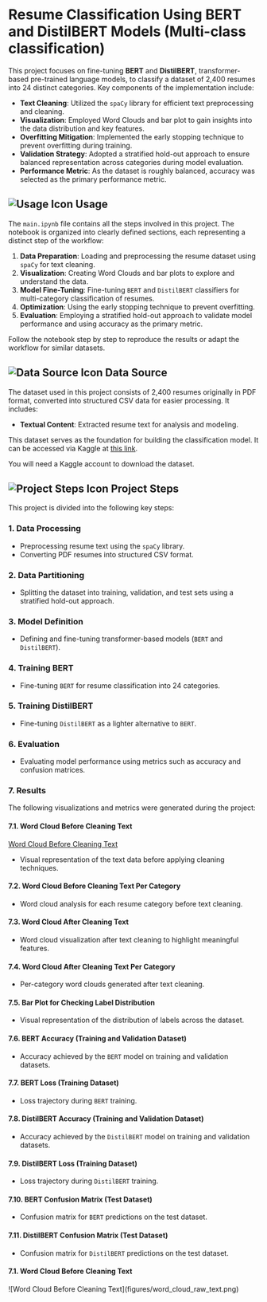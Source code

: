 # Resume Classification Using BERT and DistilBERT Models (Multi-class classification)

This project focuses on fine-tuning **BERT** and **DistilBERT**, transformer-based pre-trained language models, to classify a dataset of 2,400 resumes into 24 distinct categories. Key components of the implementation include:

- **Text Cleaning**: Utilized the `spaCy` library for efficient text preprocessing and cleaning.
- **Visualization**: Employed Word Clouds and bar plot to gain insights into the data distribution and key features.
- **Overfitting Mitigation**: Implemented the early stopping technique to prevent overfitting during training.
- **Validation Strategy**: Adopted a stratified hold-out approach to ensure balanced representation across categories during model evaluation.
- **Performance Metric**: As the dataset is roughly balanced, accuracy was selected as the primary performance metric.

## ![Usage Icon](https://img.shields.io/badge/Usage-blue) Usage

The `main.ipynb` file contains all the steps involved in this project. The notebook is organized into clearly defined sections, each representing a distinct step of the workflow:

1. **Data Preparation**: Loading and preprocessing the resume dataset using `spaCy` for text cleaning.
2. **Visualization**: Creating Word Clouds and bar plots to explore and understand the data.
3. **Model Fine-Tuning**: Fine-tuning `BERT` and `DistilBERT` classifiers for multi-category classification of resumes.
4. **Optimization**: Using the early stopping technique to prevent overfitting.
5. **Evaluation**: Employing a stratified hold-out approach to validate model performance and using accuracy as the primary metric.

Follow the notebook step by step to reproduce the results or adapt the workflow for similar datasets.


## ![Data Source Icon](https://img.shields.io/badge/Data%20Source-orange) Data Source

The dataset used in this project consists of 2,400 resumes originally in PDF format, converted into structured CSV data for easier processing. It includes:

- **Textual Content**: Extracted resume text for analysis and modeling.

This dataset serves as the foundation for building the classification model. It can be accessed via Kaggle at [this link](https://www.kaggle.com/datasets/snehaanbhawal/resume-dataset).

You will need a Kaggle account to download the dataset.


## ![Project Steps Icon](https://img.shields.io/badge/Project%20Steps-blue) Project Steps

This project is divided into the following key steps:

### 1. **Data Processing**
   - Preprocessing resume text using the `spaCy` library.
   - Converting PDF resumes into structured CSV format.

### 2. **Data Partitioning**
   - Splitting the dataset into training, validation, and test sets using a stratified hold-out approach.

### 3. **Model Definition**
   - Defining and fine-tuning transformer-based models (`BERT` and `DistilBERT`).

### 4. **Training BERT**
   - Fine-tuning `BERT` for resume classification into 24 categories.

### 5. **Training DistilBERT**
   - Fine-tuning `DistilBERT` as a lighter alternative to `BERT`.

### 6. **Evaluation**
   - Evaluating model performance using metrics such as accuracy and confusion matrices.

### 7. **Results**
   The following visualizations and metrics were generated during the project:

   #### 7.1. Word Cloud Before Cleaning Text
   [Word Cloud Before Cleaning Text](#custom-id)
   - Visual representation of the text data before applying cleaning techniques.

   #### 7.2. **Word Cloud Before Cleaning Text Per Category**
   - Word cloud analysis for each resume category before text cleaning.

   #### 7.3. **Word Cloud After Cleaning Text**
   - Word cloud visualization after text cleaning to highlight meaningful features.

   #### 7.4. **Word Cloud After Cleaning Text Per Category**
   - Per-category word clouds generated after text cleaning.

   #### 7.5. **Bar Plot for Checking Label Distribution**
   - Visual representation of the distribution of labels across the dataset.

   #### 7.6. **BERT Accuracy (Training and Validation Dataset)**
   - Accuracy achieved by the `BERT` model on training and validation datasets.

   #### 7.7. **BERT Loss (Training Dataset)**
   - Loss trajectory during `BERT` training.

   #### 7.8. **DistilBERT Accuracy (Training and Validation Dataset)**
   - Accuracy achieved by the `DistilBERT` model on training and validation datasets.

   #### 7.9. **DistilBERT Loss (Training Dataset)**
   - Loss trajectory during `DistilBERT` training.

   #### 7.10. **BERT Confusion Matrix (Test Dataset)**
   - Confusion matrix for `BERT` predictions on the test dataset.

   #### 7.11. **DistilBERT Confusion Matrix (Test Dataset)**
   - Confusion matrix for `DistilBERT` predictions on the test dataset.

  
  
  
   <h4 id="custom-id">7.1. Word Cloud Before Cleaning Text</h4>
   ![Word Cloud Before Cleaning Text](figures/word_cloud_raw_text.png)
